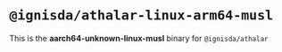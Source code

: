 # `@ignisda/athalar-linux-arm64-musl`

This is the **aarch64-unknown-linux-musl** binary for `@ignisda/athalar`
